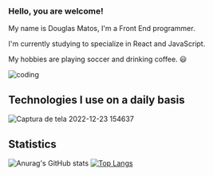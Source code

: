 ### Hello, you are welcome!

My name is Douglas Matos, I'm a Front End programmer.

I'm currently studying to specialize in React and JavaScript.

My hobbies are playing soccer and drinking coffee. 😃

![coding](https://user-images.githubusercontent.com/105434742/209392567-f3da8b3a-6fdc-4baf-8a55-9bb216081bbd.gif)
## Technologies I use on a daily basis

![Captura de tela 2022-12-23 154637](https://user-images.githubusercontent.com/105434742/209393605-2235d08f-8ef8-4277-8369-47f2a3d5aaea.png)

## Statistics

![Anurag's GitHub stats](https://github-readme-stats.vercel.app/api?username=douglasvmatos&show_icons=true&theme=dark)
[![Top Langs](https://github-readme-stats.vercel.app/api/top-langs/?username=douglasvmatos&layout=compact&theme=dark)](https://github.com/anuraghazra/github-readme-stats)



<!--
**Douglasvmatos/Douglasvmatos** is a ✨ _special_ ✨ repository because its `README.md` (this file) appears on your GitHub profile.

Here are some ideas to get you started:

- 🔭 I’m currently working on ...
- 🌱 I’m currently learning ...
- 👯 I’m looking to collaborate on ...
- 🤔 I’m looking for help with ...
- 💬 Ask me about ...
- 📫 How to reach me: ...
- 😄 Pronouns: ...
- ⚡ Fun fact: ...
-->
